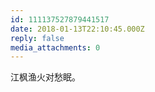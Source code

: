 ```yaml
---
id: 111137527879441517
date: 2018-01-13T22:10:45.000Z
reply: false
media_attachments: 0
---
```


江枫渔火对愁眠。

